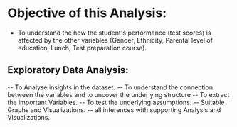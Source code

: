 # Objective of this Analysis:
- To understand the how the student's performance (test scores) is affected by the other variables (Gender, Ethnicity, Parental level of education, Lunch, Test preparation course).
## Exploratory Data Analysis:
-- To Analyse insights in the dataset.
-- To understand the connection between the variables and to uncover the underlying structure
-- To extract the important Variables.
-- To test the underlying assumptions.
-- Suitable Graphs and Visualizations.
-- all inferences with supporting Analysis and Visualizations.
